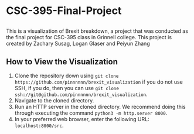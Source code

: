 # CSC-395-Final-Project

##
This is a visualization of Brexit breakdown, a project that was conducted as the final project for CSC-395 class in Grinnell college. This project is created by Zachary Susag, Logan Glaser and Peiyun Zhang
## How to View the Visualization

 1. Clone the repository down using `git clone
    https://github.com/pinnnnnn/brexit_visualization` if you do not use SSH,
    if you do, then you can use `git clone
    ssh://git@github.com/pinnnnnn/brexit_visualization`.
 2. Navigate to the cloned directory.
 3. Run an HTTP server in the cloned directory. We recommend doing this
 through executing the command `python3 -m http.server 8000`.
 4. In your preferred web browser, enter the following URL:
    `localhost:8000/src`.
